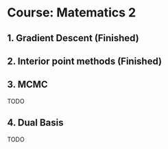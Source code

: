 # Course: Matematics 2 

## 1. Gradient Descent (Finished) ##

## 2. Interior point methods (Finished) ## 

## 3. MCMC ##

TODO

## 4. Dual Basis ##

TODO
